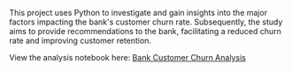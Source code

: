 This project uses Python to investigate and gain insights into the major factors impacting the bank's customer churn rate. Subsequently, the study aims to provide recommendations to the bank, facilitating a reduced churn rate and improving customer retention.

View the analysis notebook here: [Bank Customer Churn Analysis](https://nbviewer.org/github/Saxena-Kashish/Data-Analytics-Projects/blob/main/Bank_Customer_Churn_Analysis_Python/Bank_Customer_Churn_Analysis_And_Prediction.ipynb)
